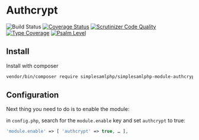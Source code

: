 # Authcrypt

![Build Status](https://github.com/simplesamlphp/simplesamlphp-module-authcrypt/workflows/CI/badge.svg?branch=master)
[![Coverage Status](https://codecov.io/gh/simplesamlphp/simplesamlphp-module-authcrypt/branch/master/graph/badge.svg)](https://codecov.io/gh/simplesamlphp/simplesamlphp-module-authcrypt)
[![Scrutinizer Code Quality](https://scrutinizer-ci.com/g/simplesamlphp/simplesamlphp-module-authcrypt/badges/quality-score.png?b=master)](https://scrutinizer-ci.com/g/simplesamlphp/simplesamlphp-module-authcrypt/?branch=master)
[![Type Coverage](https://shepherd.dev/github/simplesamlphp/simplesamlphp-module-authcrypt/coverage.svg)](https://shepherd.dev/github/simplesamlphp/simplesamlphp-module-authcrypt)
[![Psalm Level](https://shepherd.dev/github/simplesamlphp/simplesamlphp-module-authcrypt/level.svg)](https://shepherd.dev/github/simplesamlphp/simplesamlphp-module-authcrypt)

## Install

Install with composer

```bash
vendor/bin/composer require simplesamlphp/simplesamlphp-module-authcrypt
```

## Configuration

Next thing you need to do is to enable the module:

in `config.php`, search for the `module.enable` key and set `authcrypt` to true:

```php
'module.enable' => [ 'authcrypt' => true, … ],
```
